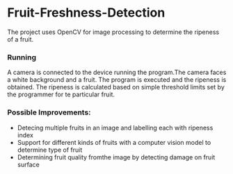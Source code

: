 # Fruit-Freshness-Detection
The project uses OpenCV for image processing to determine the ripeness of a fruit.

### Running
A camera is connected to the device running the program.The camera faces a white background and a fruit.
The program is executed and the ripeness is obtained.
The ripeness is calculated based on simple threshold limits set by the programmer for te particular fruit.

### Possible Improvements:
- Detecing multiple fruits in an image and labelling each with ripeness index
- Support for different kinds of fruits with a computer vision model to determine type of fruit
- Determining fruit quality fromthe image by detecting damage on fruit surface
